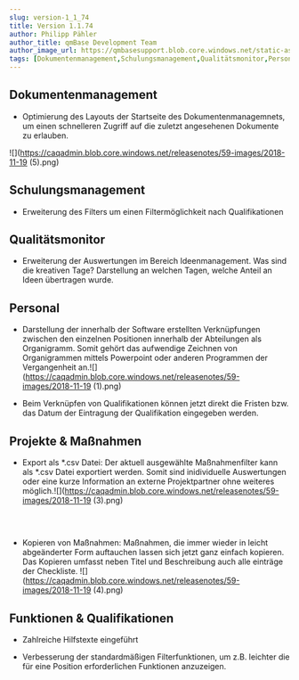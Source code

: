 ```yaml
---
slug: version-1_1_74
title: Version 1.1.74
author: Philipp Pähler
author_title: qmBase Development Team
author_image_url: https://qmbasesupport.blob.core.windows.net/static-assets/img/persons/paehler_round.png
tags: [Dokumentenmanagement,Schulungsmanagement,Qualitätsmonitor,Personal,Projekte & Maßnahmen,Funktionen & Qualifikationen,Changelog]
---
```

## Dokumentenmanagement

*   Optimierung des Layouts der Startseite des Dokumentenmanagemnets, um einen schnelleren Zugriff auf die zuletzt angesehenen Dokumente zu erlauben.

![](https://caqadmin.blob.core.windows.net/releasenotes/59-images/2018-11-19 (5).png)

## Schulungsmanagement

*   Erweiterung des Filters um einen Filtermöglichkeit nach Qualifikationen

## Qualitätsmonitor

*   Erweiterung der Auswertungen im Bereich Ideenmanagement. Was sind die kreativen Tage? Darstellung an welchen Tagen, welche Anteil an Ideen übertragen wurde.

## Personal

*   Darstellung der innerhalb der Software erstellten Verknüpfungen zwischen den einzelnen Positionen innerhalb der Abteilungen als Organigramm. Somit gehört das aufwendige Zeichnen von Organigrammen mittels Powerpoint oder anderen Programmen der Vergangenheit an.![](https://caqadmin.blob.core.windows.net/releasenotes/59-images/2018-11-19 (1).png)

*   Beim Verknüpfen von Qualifikationen können jetzt direkt die Fristen bzw. das Datum der Eintragung der Qualifikation eingegeben werden.

## Projekte & Maßnahmen

*   Export als *.csv Datei: Der aktuell ausgewählte Maßnahmenfilter kann als *.csv Datei exportiert werden. Somit sind inidividuelle Auswertungen oder eine kurze Information an externe Projektpartner ohne weiteres möglich.![](https://caqadmin.blob.core.windows.net/releasenotes/59-images/2018-11-19 (3).png)

###  

*   Kopieren von Maßnahmen: Maßnahmen, die immer wieder in leicht abgeänderter Form auftauchen lassen sich jetzt ganz einfach kopieren. Das Kopieren umfasst neben Titel und Beschreibung auch alle einträge der Checkliste. ![](https://caqadmin.blob.core.windows.net/releasenotes/59-images/2018-11-19 (4).png)

## Funktionen & Qualifikationen

*   Zahlreiche Hilfstexte eingeführt

*   Verbesserung der standardmäßigen Filterfunktionen, um z.B. leichter die für eine Position erforderlichen Funktionen anzuzeigen.